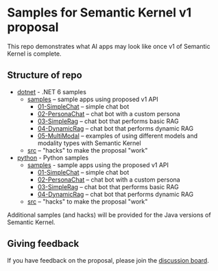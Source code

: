 # Samples for Semantic Kernel v1 proposal
This repo demonstrates what AI apps may look like once v1 of Semantic Kernel is complete.

## Structure of repo
- [dotnet](./dotnet) - .NET 6 samples
    - [samples](./dotnet/samples) – sample apps using proposed v1 API
        - [01-SimpleChat](./dotnet/samples/01-SimpleChat) – simple chat bot
        - [02-PersonaChat](./dotnet/samples/02-PersonaChat) – chat bot with a custom persona
        - [03-SimpleRag](./dotnet/samples/03-SimpleRag) – chat bot that performs basic RAG
        - [04-DynamicRag](./dotnet/samples/04-DynamicRag) – chat bot that performs dynamic RAG
        - [05-MultiModal](./dotnet/samples/05-MultiModal) – examples of using different models and modality types with Semantic Kernel
    - [src](./dotnet/src)  – "hacks" to make the proposal "work"
- [python](./python) - Python samples
    - [samples](./python/samples) - sample apps using the proposed v1 API
        - [01-SimpleChat](./python/samples/01-SimpleChat) – simple chat bot
        - [02-PersonaChat](./python/samples/02-PersonaChat) – chat bot with a custom persona
        - [03-SimpleRag](./python/samples/03-SimpleRag) – chat bot that performs basic RAG
        - [04-DynamicRag](./python/samples/04-DynamicRag) – chat bot that performs dynamic RAG
    - [src](./python/src)  – "hacks" to make the proposal "work"

Additional samples (and hacks) will be provided for the Java versions of Semantic Kernel.

## Giving feedback
If you have feedback on the proposal, please join the [discussion board](https://github.com/microsoft/semantic-kernel/discussions/3358).